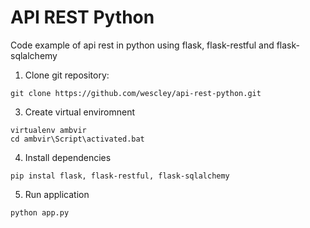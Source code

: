 # API REST Python
Code example of api rest in python using flask, flask-restful and flask-sqlalchemy

1. Clone git repository:
```
git clone https://github.com/wescley/api-rest-python.git
```

3. Create virtual enviromnent
```
virtualenv ambvir
cd ambvir\Script\activated.bat
```

4. Install dependencies
```
pip instal flask, flask-restful, flask-sqlalchemy
```

5. Run application
```
python app.py
```
